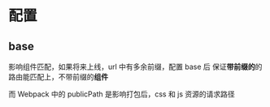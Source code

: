 # 配置

## base

影响组件匹配，如果将来上线，url 中有多余前缀，配置 base 后
保证**带前缀的**的路由能匹配上，不带前缀的**组件**

而 Webpack 中的 publicPath 是影响打包后，css 和 js 资源的请求路径
